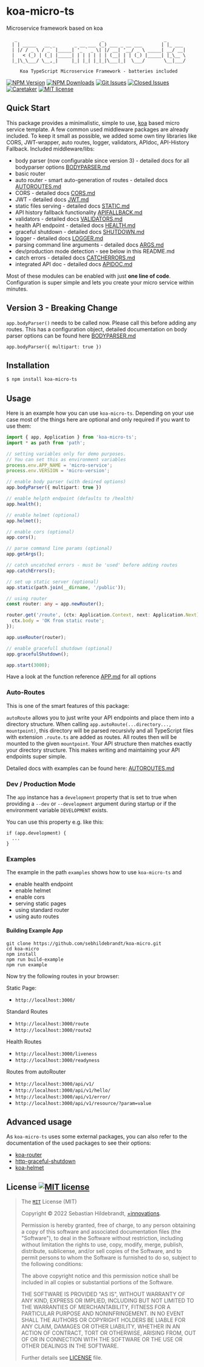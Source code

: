 # koa-micro-ts
Microservice framework based on koa

```
   _                               _                      _
  | | _____   __ _       _ __ ___ (_) ___ _ __ ___       | |_ ___
  | |/ / _ \ / _` |_____| '_ ` _ \| |/ __| '__/ _ \ _____| __/ __|
  |   < (_) | (_| |_____| | | | | | | (__| | | (_) |_____| |_\__ \
  |_|\_\___/ \__,_|     |_| |_| |_|_|\___|_|  \___/       \__|___/

     Koa TypeScript Microservice Framework - batteries included

```

  [![NPM Version][npm-image]][npm-url]
  [![NPM Downloads][downloads-image]][downloads-url]
  [![Git Issues][issues-img]][issues-url]
  [![Closed Issues][closed-issues-img]][closed-issues-url]
  [![Caretaker][caretaker-image]][caretaker-url]
  [![MIT license][license-img]][license-url]

## Quick Start

This package provides a minimalistic, simple to use, [koa][koa-url] based micro service template. A few common used middleware packages are already included. To keep it small as possible, we added some own tiny libraries like CORS, JWT-wrapper, auto routes, logger, validators, APIdoc, API-History Fallback. Included middleware/libs:

- body parser (now configurable since version 3) - detailed docs for all bodyparser options [BODYPARSER.md](docs/BODYPARSER.md)
- basic router
- auto router - smart auto-generation of routes - detailed docs [AUTOROUTES.md](docs/AUTOROUTES.md)
- CORS - detailed docs [CORS.md](docs/CORS.md)
- JWT - detailed docs [JWT.md](docs/JWT.md)
- static files serving - detailed docs [STATIC.md](docs/STATIC.md)
- API history fallback functionality [APIFALLBACK.md](docs/APIFALLBACK.md)
- validators - detailed docs [VALIDATORS.md](docs/VALIDATORS.md)
- health API endpoint - detailed docs [HEALTH.md](docs/HEALTH.md)
- graceful shutdown - detailed docs [SHUTDOWN.md](docs/SHUTDOWN.md)
- logger - detailed docs [LOGGER.md](docs/LOGGER.md)
- parsing command line arguments - detailed docs [ARGS.md](docs/ARGS.md)
- dev/production mode detection - see below in this README.md
- catch errors - detailed docs [CATCHERRORS.md](docs/CATCHERRORS.md)
- integrated API doc - detailed docs [APIDOC.md](docs/APIDOC.md)

Most of these modules can be enabled with just **one line of code**. Configuration is super simple and lets you create your micro service within minutes.

## Version 3 - Breaking Change

`app.bodyParser()` needs to be called now. Please call this before adding any routes. This has a configuration object, detailed documentation on body parser options can be found here [BODYPARSER.md](docs/BODYPARSER.md)

```
app.bodyParser({ multipart: true })
```

## Installation

```bash
$ npm install koa-micro-ts
```

## Usage

Here is an example how you can use `koa-micro-ts`. Depending on your use case most of the things here are optional and only required if you want to use them:

```ts
import { app, Application } from 'koa-micro-ts';
import * as path from 'path';

// setting variables only for demo purposes.
// You can set this as environment variables
process.env.APP_NAME = 'micro-service';
process.env.VERSION = 'micro-version';

// enable body parser (with desired options)
app.bodyParser({ multipart: true })

// enable helpth endpoint (defaults to /health)
app.health();

// enable helmet (optional)
app.helmet();

// enable cors (optional)
app.cors();

// parse command line params (optional)
app.getArgs();

// catch uncatched errors - must be 'used' before adding routes
app.catchErrors();

// set up static server (optional)
app.static(path.join(__dirname, '/public'));

// using router
const router: any = app.newRouter();

router.get('/route', (ctx: Application.Context, next: Application.Next) => {
  ctx.body = 'OK from static route';
});

app.useRouter(router);

// enable gracefull shutdown (optional)
app.gracefulShutdown();

app.start(3000);
```

Have a look at the function reference [APP.md](docs/APP.md) for all options
### Auto-Routes

This is one of the smart features of this package:

`autoRoute` allows you to just write your API endpoints and place them into a directory structure. When calling `app.autoRoute(...directory..., mountpoint)`, this directory will be parsed recursivly and all TypeScript files with extension `.route.ts` are added as routes. All routes then will be mounted to the given `mountpoint`. Your API structure then matches exactly your directory structure. This makes writing and maintaining your API endpoints super simple.

Detailed docs with examples can be found here: [AUTOROUTES.md](docs/AUTOROUTES.md)

### Dev / Production Mode

The `app` instance has a `development` property that is set to true when providing a `--dev` or `--development` argument during startup or if the environment variable `DEVELOPMENT` exists.

You can use this property e.g. like this:

```
if (app.development) {
  ...
}
```
### Examples

The example in the path `examples` shows how to use `koa-micro-ts` and

- enable health endpoint
- enable helmet
- enable cors
- serving static pages
- using standard router
- using auto routes

#### Building Example App

```
git clone https://github.com/sebhildebrandt/koa-micro.git
cd koa-micro
npm install
npm run build-example
npm run example
```

Now try the following routes in your browser:

Static Page:
- `http://localhost:3000/`

Standard Routes
- `http://localhost:3000/route`
- `http://localhost:3000/route2`

Health Routes
- `http://localhost:3000/liveness`
- `http://localhost:3000/readyness`

Routes from autoRouter
- `http://localhost:3000/api/v1/`
- `http://localhost:3000/api/v1/hello/`
- `http://localhost:3000/api/v1/error/`
- `http://localhost:3000/api/v1/resource/?param=value`

## Advanced usage

As `koa-micro-ts` uses some external packages, you can also refer to the documentation of the used packages to see their options:

- [koa-router][koa-router-url]
- [http-graceful-shutdown][gracefulShutdown-url]
- [koa-helmet][koa-helmet-url]

## License [![MIT license][license-img]][license-url]

>The [`MIT`][license-url] License (MIT)
>
>Copyright &copy; 2022 Sebastian Hildebrandt, [+innovations](http://www.plus-innovations.com).
>
>Permission is hereby granted, free of charge, to any person obtaining a copy
>of this software and associated documentation files (the "Software"), to deal
>in the Software without restriction, including without limitation the rights
>to use, copy, modify, merge, publish, distribute, sublicense, and/or sell
>copies of the Software, and to permit persons to whom the Software is
>furnished to do so, subject to the following conditions:
>
>The above copyright notice and this permission notice shall be included in
>all copies or substantial portions of the Software.
>
>THE SOFTWARE IS PROVIDED "AS IS", WITHOUT WARRANTY OF ANY KIND, EXPRESS OR
>IMPLIED, INCLUDING BUT NOT LIMITED TO THE WARRANTIES OF MERCHANTABILITY,
>FITNESS FOR A PARTICULAR PURPOSE AND NONINFRINGEMENT. IN NO EVENT SHALL THE
>AUTHORS OR COPYRIGHT HOLDERS BE LIABLE FOR ANY CLAIM, DAMAGES OR OTHER
>LIABILITY, WHETHER IN AN ACTION OF CONTRACT, TORT OR OTHERWISE, ARISING FROM,
>OUT OF OR IN CONNECTION WITH THE SOFTWARE OR THE USE OR OTHER DEALINGS IN
>THE SOFTWARE.
>
>Further details see [LICENSE](LICENSE) file.

[license-url]: https://github.com/sebhildebrandt/systeminformation/blob/master/LICENSE
[license-img]: https://img.shields.io/badge/license-MIT-blue.svg?style=flat-square
[koa-url]: https://github.com/koajs/koa

[gracefulShutdown-url]: https://github.com/sebhildebrandt/http-graceful-shutdown
[koa-router-url]: https://github.com/koajs/router
[koa-helmet-url]: https://github.com/venables/koa-helmet

[npm-image]: https://img.shields.io/npm/v/koa-micro-ts.svg?style=flat-square
[npm-url]: https://npmjs.org/package/koa-micro-ts
[downloads-image]: https://img.shields.io/npm/dm/koa-micro-ts.svg?style=flat-square
[downloads-url]: https://npmjs.org/package/koa-micro-ts
[issues-img]: https://img.shields.io/github/issues/sebhildebrandt/koa-micro-ts.svg?style=flat-square
[issues-url]: https://github.com/sebhildebrandt/koa-micro-ts/issues
[closed-issues-img]: https://img.shields.io/github/issues-closed-raw/sebhildebrandt/koa-micro-ts.svg?style=flat-square&color=brightgreen
[closed-issues-url]: https://github.com/sebhildebrandt/koa-micro-ts/issues?q=is%3Aissue+is%3Aclosed
[daviddm-url]: https://david-dm.org/sebhildebrandt/koa-micro-ts
[daviddm-img]: https://img.shields.io/david/sebhildebrandt/koa-micro-ts.svg?style=flat-square
[lgtm-badge]: https://img.shields.io/lgtm/grade/javascript/g/sebhildebrandt/koa-micro-ts.svg?style=flat-square
[lgtm-badge-url]: https://lgtm.com/projects/g/sebhildebrandt/koa-micro-ts/context:javascript
[lgtm-alerts]: https://img.shields.io/lgtm/alerts/g/sebhildebrandt/koa-micro-ts.svg?style=flat-square
[lgtm-alerts-url]: https://lgtm.com/projects/g/sebhildebrandt/koa-micro-ts/alerts
[caretaker-url]: https://github.com/sebhildebrandt
[caretaker-image]: https://img.shields.io/badge/caretaker-sebhildebrandt-blue.svg?style=flat-square
